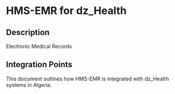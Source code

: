 # HMS-EMR for dz_Health

## Description

Electronic Medical Records

## Integration Points

This document outlines how HMS-EMR is integrated with dz_Health systems in Algeria.
